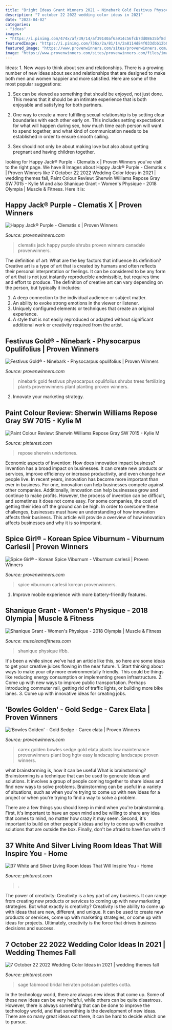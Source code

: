 ```yaml
---
title: "Bright Ideas Grant Winners 2021 ~ Ninebark Gold Festivus Physocarpus Opulifolius Shrubs Trees Fertilizing Plants Provenwinners Plant Planting Proven Winners"
description: "7 october 22 2022 wedding color ideas in 2021"
date: "2023-04-02"
categories:
- "ideas"
images:
- "https://i.pinimg.com/474x/af/39/14/af39140af6a914c56fcb7dd08635bf8d.jpg"
featuredImage: "https://i.pinimg.com/736x/2a/81/14/2a8114d84f033dbb12b08155e8a1aed2.jpg"
featured_image: "https://www.provenwinners.com/sites/provenwinners.com/files/imagecache/low-resolution/ifa_upload/vibspicegirldjh285_1235.jpg"
image: "https://www.provenwinners.com/sites/provenwinners.com/files/imagecache/low-resolution/ifa_upload/happy_jack_purple_clematis-2.jpg"
---
```



Ideas: 1. New ways to think about sex and relationships.
There is a growing number of new ideas about sex and relationships that are designed to make both men and women happier and more satisfied. Here are some of the most popular suggestions:
1. Sex can be viewed as something that should be enjoyed, not just done. This means that it should be an intimate experience that is both enjoyable and satisfying for both partners.

2. One way to create a more fulfilling sexual relationship is by setting clear boundaries with each other early on. This includes setting expectations for what will happen during sex, how much time each person will want to spend together, and what kind of communication needs to be established in order to ensure smooth sailing.

3. Sex should not only be about making love but also about getting pregnant and having children together.

	

		
looking for Happy Jack® Purple - Clematis x | Proven Winners you've visit to the right page. We have 8 Images about Happy Jack® Purple - Clematis x | Proven Winners like 7 October 22 2022 Wedding Color Ideas in 2021 | wedding themes fall, Paint Colour Review: Sherwin Williams Repose Gray SW 7015 - Kylie M and also Shanique Grant - Women&#039;s Physique - 2018 Olympia | Muscle &amp; Fitness. Here it is:
		
    
## Happy Jack® Purple - Clematis X | Proven Winners

<img loading=lazy src="https://www.provenwinners.com/sites/provenwinners.com/files/imagecache/low-resolution/ifa_upload/happy_jack_purple_clematis-2.jpg" onerror="this.onerror=null;this.src='https://tse2.mm.bing.net/th?id=OIP.kzJd6hp8v2Eek92CPy-o7wHaKX&amp;pid=15.1';" alt="Happy Jack® Purple - Clematis x | Proven Winners">

_Source: provenwinners.com_

>clematis jack happy purple shrubs proven winners canadale provenwinners. 

	

The definition of art: What are the key factors that influence its definition?
Creative art is a type of art that is created by humans and often reflects their personal interpretation or feelings. It can be considered to be any form of art that is not just instantly reproducible andmissible, but requires time and effort to produce. The definition of creative art can vary depending on the person, but typically it includes:
1. A deep connection to the individual audience or subject matter.
2. An ability to evoke strong emotions in the viewer or listener.
3. Uniquely configured elements or techniques that create an original experience.
4. A style that is not easily reproduced or adapted without significant additional work or creativity required from the artist.

    
## Festivus Gold® - Ninebark - Physocarpus Opulifolius | Proven Winners

<img loading=lazy src="https://www.provenwinners.com/sites/provenwinners.com/files/imagecache/low-resolution/ifa_upload/festivus_gold_ninebark.jpg" onerror="this.onerror=null;this.src='https://tse2.mm.bing.net/th?id=OIP.6BtaywlccGybUqG8Gp7g7gHaE8&amp;pid=15.1';" alt="Festivus Gold® - Ninebark - Physocarpus opulifolius | Proven Winners">

_Source: provenwinners.com_

>ninebark gold festivus physocarpus opulifolius shrubs trees fertilizing plants provenwinners plant planting proven winners. 

	

2. Innovate your marketing strategy.

    
## Paint Colour Review: Sherwin Williams Repose Gray SW 7015 - Kylie M

<img loading=lazy src="https://i.pinimg.com/736x/2a/81/14/2a8114d84f033dbb12b08155e8a1aed2.jpg" onerror="this.onerror=null;this.src='https://tse1.mm.bing.net/th?id=OIP.Rjh_g9ufR-Zl9EzbIniOEQHaJa&amp;pid=15.1';" alt="Paint Colour Review: Sherwin Williams Repose Gray SW 7015 - Kylie M">

_Source: pinterest.com_

>repose sherwin undertones. 

	

Economic aspects of Invention: How does innovation impact business?
Invention has a broad impact on businesses. It can create new products or services, improve efficiency or increase productivity, and even change how people live. In recent years, innovation has become more important than ever in business. For one, innovation can help businesses compete against other companies. Additionally, innovation can help businesses grow and continue to make profits. However, the process of invention can be difficult, and sometimes it does not come easy. For some companies, the cost of getting their idea off the ground can be high. In order to overcome these challenges, businesses must have an understanding of how innovation affects their business. This article will provide a overview of how innovation affects businesses and why it is so important.

    
## Spice Girl® - Korean Spice Viburnum - Viburnum Carlesii | Proven Winners

<img loading=lazy src="https://www.provenwinners.com/sites/provenwinners.com/files/imagecache/low-resolution/ifa_upload/vibspicegirldjh285_1235.jpg" onerror="this.onerror=null;this.src='https://tse1.mm.bing.net/th?id=OIP.yQAsrY-wNxczVSXUqJ-FLQHaHa&amp;pid=15.1';" alt="Spice Girl® - Korean Spice Viburnum - Viburnum carlesii | Proven Winners">

_Source: provenwinners.com_

>spice viburnum carlesii korean provenwinners. 

	

1. Improve mobile experience with more battery-friendly features.

    
## Shanique Grant - Women&#039;s Physique - 2018 Olympia | Muscle &amp; Fitness

<img loading=lazy src="https://www.muscleandfitness.com/wp-content/uploads/2018/09/PFP11626.jpg?w=600&amp;quality=86&amp;strip=all" onerror="this.onerror=null;this.src='https://tse3.mm.bing.net/th?id=OIP.UqGOUwrooMpEvnFGxuKMrwHaLH&amp;pid=15.1';" alt="Shanique Grant - Women&#039;s Physique - 2018 Olympia | Muscle &amp; Fitness">

_Source: muscleandfitness.com_

>shanique physique ifbb. 

	

It's been a while since we've had an article like this, so here are some ideas to get your creative juices flowing in the near future. 1. Start thinking about ways to make your city more environmentally friendly. This could be things like reducing energy consumption or implementing green infrastructure. 2. Come up with new ways to improve public transportation. Perhaps introducing commuter rail, getting rid of traffic lights, or building more bike lanes. 3. Come up with innovative ideas for creating jobs.

    
## &#039;Bowles Golden&#039; - Gold Sedge - Carex Elata | Proven Winners

<img loading=lazy src="https://www.provenwinners.com/sites/provenwinners.com/files/imagecache/low-resolution/ifa_upload/carex_bowles_golden.jpg" onerror="this.onerror=null;this.src='https://tse4.mm.bing.net/th?id=OIP.JqE5rWd0JGhIonhQkAcPBgHaHj&amp;pid=15.1';" alt="&#039;Bowles Golden&#039; - Gold Sedge - Carex elata | Proven Winners">

_Source: provenwinners.com_

>carex golden bowles sedge gold elata plants low maintenance provenwinners plant bog hgtv easy landscaping landscape proven winners. 

	

what brainstorming is, how it can be useful
What is brainstorming?
Brainstorming is a technique that can be used to generate ideas and solutions. It involves a group of people coming together to share ideas and find new ways to solve problems. Brainstorming can be useful in a variety of situations, such as when you're trying to come up with new ideas for a project or when you're trying to find a way to solve a problem.

There are a few things you should keep in mind when you're brainstorming. First, it's important to have an open mind and be willing to share any idea that comes to mind, no matter how crazy it may seem. Second, it's important to build on other people's ideas and try to come up with creative solutions that are outside the box. Finally, don't be afraid to have fun with it!

    
## 37 White And Silver Living Room Ideas That Will Inspire You - Home

<img loading=lazy src="https://i.pinimg.com/originals/99/0f/2e/990f2e33ff9d4edb5f02e669ebea06e0.jpg" onerror="this.onerror=null;this.src='https://tse1.mm.bing.net/th?id=OIP.f1vCiLAsTr5exrBaoXRNLQHaHa&amp;pid=15.1';" alt="37 White and Silver Living Room Ideas That Will Inspire You - Home">

_Source: pinterest.com_

>. 

	

The power of creativity:
Creativity is a key part of any business. It can range from creating new products or services to coming up with new marketing strategies. But what exactly is creativity?
Creativity is the ability to come up with ideas that are new, different, and unique. It can be used to create new products or services, come up with marketing strategies, or come up with ideas for projects. Ultimately, creativity is the force that drives business decisions and success.

    
## 7 October 22 2022 Wedding Color Ideas In 2021 | Wedding Themes Fall

<img loading=lazy src="https://i.pinimg.com/474x/af/39/14/af39140af6a914c56fcb7dd08635bf8d.jpg" onerror="this.onerror=null;this.src='https://tse1.mm.bing.net/th?id=OIP.IOrpdZ6IDux6UYT4t__hoQAAAA&amp;pid=15.1';" alt="7 October 22 2022 Wedding Color Ideas in 2021 | wedding themes fall">

_Source: pinterest.com_

>sage fabmood bridal heiraten potsdam palettes cotta. 

	

In the technology world, there are always new ideas that come up. Some of these new ideas can be very helpful, while others can be quite disastrous. However, there is always something that can be done to improve the technology world, and that something is the development of new ideas. There are so many great ideas out there, it can be hard to decide which one to pursue.

